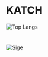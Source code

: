 # KATCH 

![Top Langs](https://github-readme-stats.vercel.app/api/top-langs/?username=ka-chng&layout=donut&theme=dark)
#
![Sige](https://i.pinimg.com/564x/b7/ad/71/b7ad71aa0cb316eabd54c31278651d50.jpg)

